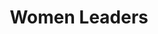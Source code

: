 ---
title: Women Leaders
id: 2
description_markdown: >-
  Introductory Paragraph for this curriculum. Sapien iusto curae porttitor facilisis odio quaerat felis? Cursus sagittis facilisi lorem qui voluptatibus, aliquam.

status: current
objective_markdown: Short sentence describing the motivation for this program.
curricula:
  - title: Title of the curicula section
    objective: Paragraph descrining objective of this section
    image: /images/programs/default.webp
  - title: Title of the curicula section
    objective: Paragraph descrining objective of this section
    image: /images/programs/default.webp
---